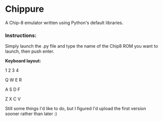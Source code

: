 # Chippure
A Chip-8 emulator written using Python's default libraries.

### Instructions:

Simply launch the .py file and type the name of the Chip8 ROM you want to launch, then push enter.

**Keyboard layout:**

  1 2 3 4
  
  Q W E R
  
  A S D F
  
  Z X C V
  
Still some things I'd like to do, but I figured I'd upload the first version sooner rather than later :)
